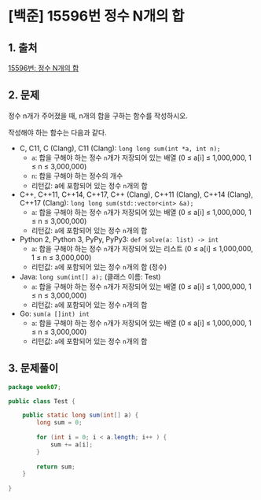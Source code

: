 # [백준] 15596번 정수 N개의 합

## 1. 출처

[15596번: 정수 N개의 합](https://www.acmicpc.net/problem/15596)

## 2. 문제

정수 n개가 주어졌을 때, n개의 합을 구하는 함수를 작성하시오.

작성해야 하는 함수는 다음과 같다.

- C, C11, C (Clang), C11 (Clang): `long long sum(int *a, int n);`
    - `a`: 합을 구해야 하는 정수 `n`개가 저장되어 있는 배열 (0 ≤ a[i] ≤ 1,000,000, 1 ≤ n ≤ 3,000,000)
    - `n`: 합을 구해야 하는 정수의 개수
    - 리턴값: a에 포함되어 있는 정수 `n`개의 합
- C++, C++11, C++14, C++17, C++ (Clang), C++11 (Clang), C++14 (Clang), C++17 (Clang): `long long sum(std::vector<int> &a);`
    - `a`: 합을 구해야 하는 정수 `n`개가 저장되어 있는 배열 (0 ≤ a[i] ≤ 1,000,000, 1 ≤ n ≤ 3,000,000)
    - 리턴값: `a`에 포함되어 있는 정수 `n`개의 합
- Python 2, Python 3, PyPy, PyPy3: `def solve(a: list) -> int`
    - `a`: 합을 구해야 하는 정수 `n`개가 저장되어 있는 리스트 (0 ≤ a[i] ≤ 1,000,000, 1 ≤ n ≤ 3,000,000)
    - 리턴값: `a`에 포함되어 있는 정수 `n`개의 합 (정수)
- Java: `long sum(int[] a);` (클래스 이름: Test)
    - `a`: 합을 구해야 하는 정수 `n`개가 저장되어 있는 배열 (0 ≤ a[i] ≤ 1,000,000, 1 ≤ n ≤ 3,000,000)
    - 리턴값: `a`에 포함되어 있는 정수 `n`개의 합
- Go: `sum(a []int) int`
    - `a`: 합을 구해야 하는 정수 `n`개가 저장되어 있는 배열 (0 ≤ a[i] ≤ 1,000,000, 1 ≤ n ≤ 3,000,000)
    - 리턴값: `a`에 포함되어 있는 정수 `n`개의 합

## 3. 문제풀이

```java
package week07;

public class Test {

	public static long sum(int[] a) {
		long sum = 0;
		
		for (int i = 0; i < a.length; i++ ) {
			sum += a[i];
		}
		
		return sum;
	}
	
}
```